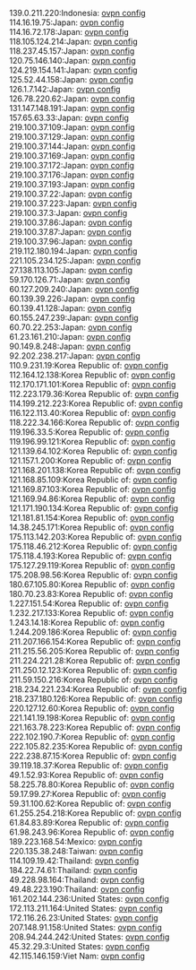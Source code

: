 139.0.211.220:Indonesia: [ovpn config](vpn/139_0_211_220.ovpn)  
114.16.19.75:Japan: [ovpn config](vpn/114_16_19_75.ovpn)  
114.16.72.178:Japan: [ovpn config](vpn/114_16_72_178.ovpn)  
118.105.124.214:Japan: [ovpn config](vpn/118_105_124_214.ovpn)  
118.237.45.157:Japan: [ovpn config](vpn/118_237_45_157.ovpn)  
120.75.146.140:Japan: [ovpn config](vpn/120_75_146_140.ovpn)  
124.219.154.141:Japan: [ovpn config](vpn/124_219_154_141.ovpn)  
125.52.44.158:Japan: [ovpn config](vpn/125_52_44_158.ovpn)  
126.1.7.142:Japan: [ovpn config](vpn/126_1_7_142.ovpn)  
126.78.220.62:Japan: [ovpn config](vpn/126_78_220_62.ovpn)  
131.147.148.191:Japan: [ovpn config](vpn/131_147_148_191.ovpn)  
157.65.63.33:Japan: [ovpn config](vpn/157_65_63_33.ovpn)  
219.100.37.109:Japan: [ovpn config](vpn/219_100_37_109.ovpn)  
219.100.37.129:Japan: [ovpn config](vpn/219_100_37_129.ovpn)  
219.100.37.144:Japan: [ovpn config](vpn/219_100_37_144.ovpn)  
219.100.37.169:Japan: [ovpn config](vpn/219_100_37_169.ovpn)  
219.100.37.172:Japan: [ovpn config](vpn/219_100_37_172.ovpn)  
219.100.37.176:Japan: [ovpn config](vpn/219_100_37_176.ovpn)  
219.100.37.193:Japan: [ovpn config](vpn/219_100_37_193.ovpn)  
219.100.37.22:Japan: [ovpn config](vpn/219_100_37_22.ovpn)  
219.100.37.223:Japan: [ovpn config](vpn/219_100_37_223.ovpn)  
219.100.37.3:Japan: [ovpn config](vpn/219_100_37_3.ovpn)  
219.100.37.86:Japan: [ovpn config](vpn/219_100_37_86.ovpn)  
219.100.37.87:Japan: [ovpn config](vpn/219_100_37_87.ovpn)  
219.100.37.96:Japan: [ovpn config](vpn/219_100_37_96.ovpn)  
219.112.180.194:Japan: [ovpn config](vpn/219_112_180_194.ovpn)  
221.105.234.125:Japan: [ovpn config](vpn/221_105_234_125.ovpn)  
27.138.113.105:Japan: [ovpn config](vpn/27_138_113_105.ovpn)  
59.170.126.71:Japan: [ovpn config](vpn/59_170_126_71.ovpn)  
60.127.209.240:Japan: [ovpn config](vpn/60_127_209_240.ovpn)  
60.139.39.226:Japan: [ovpn config](vpn/60_139_39_226.ovpn)  
60.139.41.128:Japan: [ovpn config](vpn/60_139_41_128.ovpn)  
60.155.247.239:Japan: [ovpn config](vpn/60_155_247_239.ovpn)  
60.70.22.253:Japan: [ovpn config](vpn/60_70_22_253.ovpn)  
61.23.161.210:Japan: [ovpn config](vpn/61_23_161_210.ovpn)  
90.149.8.248:Japan: [ovpn config](vpn/90_149_8_248.ovpn)  
92.202.238.217:Japan: [ovpn config](vpn/92_202_238_217.ovpn)  
110.9.231.19:Korea Republic of: [ovpn config](vpn/110_9_231_19.ovpn)  
112.164.12.138:Korea Republic of: [ovpn config](vpn/112_164_12_138.ovpn)  
112.170.171.101:Korea Republic of: [ovpn config](vpn/112_170_171_101.ovpn)  
112.223.179.36:Korea Republic of: [ovpn config](vpn/112_223_179_36.ovpn)  
114.199.212.223:Korea Republic of: [ovpn config](vpn/114_199_212_223.ovpn)  
116.122.113.40:Korea Republic of: [ovpn config](vpn/116_122_113_40.ovpn)  
118.222.34.166:Korea Republic of: [ovpn config](vpn/118_222_34_166.ovpn)  
119.196.33.5:Korea Republic of: [ovpn config](vpn/119_196_33_5.ovpn)  
119.196.99.121:Korea Republic of: [ovpn config](vpn/119_196_99_121.ovpn)  
121.139.64.102:Korea Republic of: [ovpn config](vpn/121_139_64_102.ovpn)  
121.157.1.200:Korea Republic of: [ovpn config](vpn/121_157_1_200.ovpn)  
121.168.201.138:Korea Republic of: [ovpn config](vpn/121_168_201_138.ovpn)  
121.168.85.109:Korea Republic of: [ovpn config](vpn/121_168_85_109.ovpn)  
121.169.87.103:Korea Republic of: [ovpn config](vpn/121_169_87_103.ovpn)  
121.169.94.86:Korea Republic of: [ovpn config](vpn/121_169_94_86.ovpn)  
121.171.190.134:Korea Republic of: [ovpn config](vpn/121_171_190_134.ovpn)  
121.181.81.154:Korea Republic of: [ovpn config](vpn/121_181_81_154.ovpn)  
14.38.245.171:Korea Republic of: [ovpn config](vpn/14_38_245_171.ovpn)  
175.113.142.203:Korea Republic of: [ovpn config](vpn/175_113_142_203.ovpn)  
175.118.46.212:Korea Republic of: [ovpn config](vpn/175_118_46_212.ovpn)  
175.118.4.193:Korea Republic of: [ovpn config](vpn/175_118_4_193.ovpn)  
175.127.29.119:Korea Republic of: [ovpn config](vpn/175_127_29_119.ovpn)  
175.208.98.56:Korea Republic of: [ovpn config](vpn/175_208_98_56.ovpn)  
180.67.105.80:Korea Republic of: [ovpn config](vpn/180_67_105_80.ovpn)  
180.70.23.83:Korea Republic of: [ovpn config](vpn/180_70_23_83.ovpn)  
1.227.151.54:Korea Republic of: [ovpn config](vpn/1_227_151_54.ovpn)  
1.232.217.133:Korea Republic of: [ovpn config](vpn/1_232_217_133.ovpn)  
1.243.14.18:Korea Republic of: [ovpn config](vpn/1_243_14_18.ovpn)  
1.244.209.186:Korea Republic of: [ovpn config](vpn/1_244_209_186.ovpn)  
211.207.166.154:Korea Republic of: [ovpn config](vpn/211_207_166_154.ovpn)  
211.215.56.205:Korea Republic of: [ovpn config](vpn/211_215_56_205.ovpn)  
211.224.221.28:Korea Republic of: [ovpn config](vpn/211_224_221_28.ovpn)  
211.250.12.123:Korea Republic of: [ovpn config](vpn/211_250_12_123.ovpn)  
211.59.150.216:Korea Republic of: [ovpn config](vpn/211_59_150_216.ovpn)  
218.234.221.234:Korea Republic of: [ovpn config](vpn/218_234_221_234.ovpn)  
218.237.180.126:Korea Republic of: [ovpn config](vpn/218_237_180_126.ovpn)  
220.127.12.60:Korea Republic of: [ovpn config](vpn/220_127_12_60.ovpn)  
221.141.19.198:Korea Republic of: [ovpn config](vpn/221_141_19_198.ovpn)  
221.163.78.223:Korea Republic of: [ovpn config](vpn/221_163_78_223.ovpn)  
222.102.190.7:Korea Republic of: [ovpn config](vpn/222_102_190_7.ovpn)  
222.105.82.235:Korea Republic of: [ovpn config](vpn/222_105_82_235.ovpn)  
222.238.87.15:Korea Republic of: [ovpn config](vpn/222_238_87_15.ovpn)  
39.119.18.37:Korea Republic of: [ovpn config](vpn/39_119_18_37.ovpn)  
49.1.52.93:Korea Republic of: [ovpn config](vpn/49_1_52_93.ovpn)  
58.225.78.80:Korea Republic of: [ovpn config](vpn/58_225_78_80.ovpn)  
59.17.99.27:Korea Republic of: [ovpn config](vpn/59_17_99_27.ovpn)  
59.31.100.62:Korea Republic of: [ovpn config](vpn/59_31_100_62.ovpn)  
61.255.254.218:Korea Republic of: [ovpn config](vpn/61_255_254_218.ovpn)  
61.84.83.89:Korea Republic of: [ovpn config](vpn/61_84_83_89.ovpn)  
61.98.243.96:Korea Republic of: [ovpn config](vpn/61_98_243_96.ovpn)  
189.223.168.54:Mexico: [ovpn config](vpn/189_223_168_54.ovpn)  
220.135.38.248:Taiwan: [ovpn config](vpn/220_135_38_248.ovpn)  
114.109.19.42:Thailand: [ovpn config](vpn/114_109_19_42.ovpn)  
184.22.74.61:Thailand: [ovpn config](vpn/184_22_74_61.ovpn)  
49.228.98.164:Thailand: [ovpn config](vpn/49_228_98_164.ovpn)  
49.48.223.190:Thailand: [ovpn config](vpn/49_48_223_190.ovpn)  
161.202.144.236:United States: [ovpn config](vpn/161_202_144_236.ovpn)  
172.113.211.164:United States: [ovpn config](vpn/172_113_211_164.ovpn)  
172.116.26.23:United States: [ovpn config](vpn/172_116_26_23.ovpn)  
207.148.91.158:United States: [ovpn config](vpn/207_148_91_158.ovpn)  
208.94.244.242:United States: [ovpn config](vpn/208_94_244_242.ovpn)  
45.32.29.3:United States: [ovpn config](vpn/45_32_29_3.ovpn)  
42.115.146.159:Viet Nam: [ovpn config](vpn/42_115_146_159.ovpn)  

